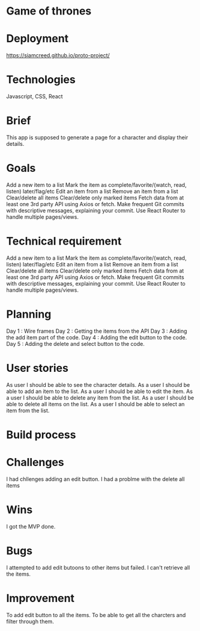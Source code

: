 # Game of thrones

# Deployment
https://siamcreed.github.io/proto-project/
# Technologies
Javascript, CSS, React
# Brief
This app is supposed to generate a page for a character and display their details.
# Goals
Add a new item to a list
Mark the item as complete/favorite/(watch, read, listen) later/flag/etc
Edit an item from a list
Remove an item from a list
Clear/delete all items
Clear/delete only marked items
Fetch data from at least one 3rd party API using Axios or fetch.
Make frequent Git commits with descriptive messages, explaining your commit.
Use React Router to handle multiple pages/views.
# Technical requirement
Add a new item to a list
Mark the item as complete/favorite/(watch, read, listen) later/flag/etc
Edit an item from a list
Remove an item from a list
Clear/delete all items
Clear/delete only marked items
Fetch data from at least one 3rd party API using Axios or fetch.
Make frequent Git commits with descriptive messages, explaining your commit.
Use React Router to handle multiple pages/views.
# Planning
 Day 1 : Wire frames
 Day 2 : Getting the items from the API
 Day 3 : Adding the add item part of the code.
 Day 4 : Adding the edit button to the code.
 Day 5 : Adding the delete and select button to the code.
 
# User stories
As user I should be able to see the character details.
 As a user I should be able to add an item to the list.
 As a user I should be able to edit the item.
 As a user I should be able to delete any item from the list.
 As a user I should be able to delete all items on the list.
 As a user I should be able to select an item from the list.
# Build process

# Challenges
I had chllenges adding an edit button.
I had a problme with the delete all items

# Wins
I got the MVP done.
# Bugs
I attempted to add edit butoons to other items but failed. I can't retrieve all the items.
# Improvement
To add edit button to all the items. To be able to get all the charcters and filter through them.